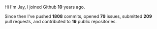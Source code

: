 Hi I'm Jay, I joined Github **10** years ago.

Since then I've pushed **1808** commits, opened **79** issues, submitted **209** pull requests, and contributed to **19** public repositories.

